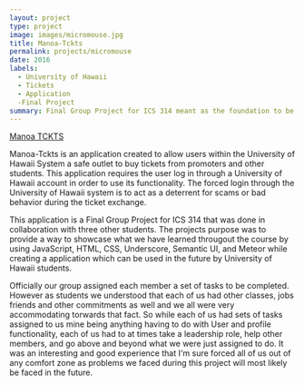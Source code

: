 ```yaml
---
layout: project
type: project
image: images/micromouse.jpg
title: Manoa-Tckts
permalink: projects/micromouse
date: 2016
labels:
  - University of Hawaii
  - Tickets
  - Application
  -Final Project
summary: Final Group Project for ICS 314 meant as the foundation to be further developed for use by the University of Hawaii Manoa System.
---
```


<a href="https://manoa-tckts.github.io/" target="_blank"><i class="large github icon"></i>Manoa TCKTS</a>

Manoa-Tckts is an application created to allow users within the University of Hawaii System a safe outlet to buy tickets from promoters and other students.
This application requires the user log in through a University of Hawaii account in order to use its functionality.  The forced login
through the University of Hawaii system is to act as a deterrent for scams or bad behavior during the ticket exchange.

This application is a Final Group Project for ICS 314 that was done in collaboration with three other students.  The projects purpose was
to provide a way to showcase what we have learned througout the course by using JavaScript, HTML, CSS, Underscore, Semantic UI, and Meteor while creating 
a application which can be used in the future by University of Hawaii students.

Officially our group assigned each member a set of tasks to be completed.  However as students we understood that each of us had other classes, jobs friends
and other commitments as well and we all were very accommodating torwards that fact.  So while each of us had sets of tasks assigned to us
mine being anything having to do with User and profile functionality, each of us had to at times take a leadership role, help other members, and go
above and beyond what we were just assigned to do.  It was an interesting and good experience that I'm sure forced all of us out of any comfort zone as problems
we faced during this project will most likely be faced in the future.

